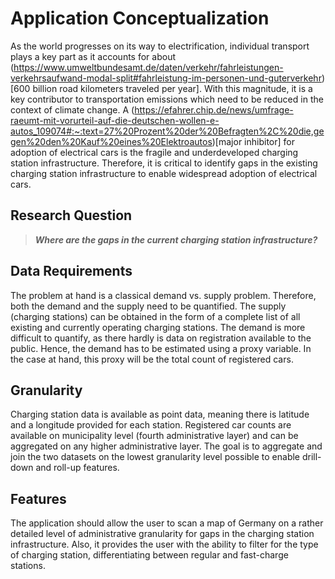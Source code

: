 # Application Conceptualization
As the world progresses on its way to electrification, individual transport plays a key part as it accounts for about (https://www.umweltbundesamt.de/daten/verkehr/fahrleistungen-verkehrsaufwand-modal-split#fahrleistung-im-personen-und-guterverkehr)[600 billion road kilometers traveled per year]. With this magnitude, it is a key contributor to transportation emissions which need to be reduced in the context of climate change. A (https://efahrer.chip.de/news/umfrage-raeumt-mit-vorurteil-auf-die-deutschen-wollen-e-autos_109074#:~:text=27%20Prozent%20der%20Befragten%2C%20die,gegen%20den%20Kauf%20eines%20Elektroautos)[major inhibitor] for adoption of electrical cars is the fragile and underdeveloped charging station infrastructure. Therefore, it is critical to identify gaps in the existing charging station infrastructure to enable widespread adoption of electrical cars.
## Research Question
> ***Where are the gaps in the current charging station infrastructure?***
## Data Requirements
The problem at hand is a classical demand vs. supply problem. Therefore, both the demand and the supply need to be quantified. The supply (charging stations) can be obtained in the form of a complete list of all existing and currently operating charging stations. The demand is more difficult to quantify, as there hardly is data on registration available to the public. Hence, the demand has to be estimated using a proxy variable. In the case at hand, this proxy will be the total count of registered cars.
## Granularity
Charging station data is available as point data, meaning there is latitude and a longitude provided for each station. Registered car counts are available on municipality level (fourth administrative layer) and can be aggregated on any higher administrative layer. The goal is to aggregate and join the two datasets on the lowest granularity level possible  to enable drill-down and roll-up features.
## Features
The application should allow the user to scan a map of Germany on a rather detailed level of administrative granularity for gaps in the charging station infrastructure. Also, it provides the user with the ability to filter for the type of charging station, differentiating between regular and fast-charge stations.